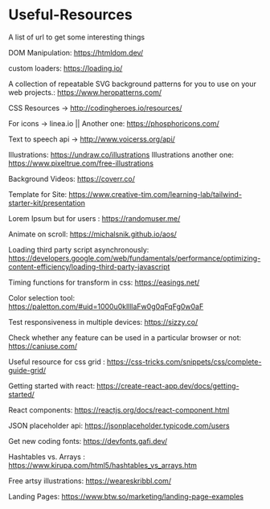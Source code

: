 # Useful-Resources
A list of url to get some interesting things

DOM Manipulation: https://htmldom.dev/

custom loaders: https://loading.io/

A collection of repeatable SVG background patterns for you to use on your web projects.: https://www.heropatterns.com/

CSS Resources -> http://codingheroes.io/resources/

For icons -> linea.io || Another one: https://phosphoricons.com/

Text to speech api -> http://www.voicerss.org/api/

Illustrations: https://undraw.co/illustrations 
Illustrations another one: https://www.pixeltrue.com/free-illustrations

Background Videos: https://coverr.co/

Template for Site: https://www.creative-tim.com/learning-lab/tailwind-starter-kit/presentation

Lorem Ipsum but for users : https://randomuser.me/

Animate on scroll: https://michalsnik.github.io/aos/

Loading third party script asynchronously: https://developers.google.com/web/fundamentals/performance/optimizing-content-efficiency/loading-third-party-javascript

Timing functions for transform in css: https://easings.net/

Color selection tool: https://paletton.com/#uid=1000u0kllllaFw0g0qFqFg0w0aF

Test responsiveness in multiple devices: https://sizzy.co/

Check whether any feature can be used in a particular browser or not: https://caniuse.com/

Useful resource for css grid : https://css-tricks.com/snippets/css/complete-guide-grid/

Getting started with react: https://create-react-app.dev/docs/getting-started/

React components: https://reactjs.org/docs/react-component.html

JSON placeholder api: https://jsonplaceholder.typicode.com/users

Get new coding fonts: https://devfonts.gafi.dev/

Hashtables vs. Arrays : https://www.kirupa.com/html5/hashtables_vs_arrays.htm

Free artsy illustrations: https://weareskribbl.com/

Landing Pages: https://www.btw.so/marketing/landing-page-examples

